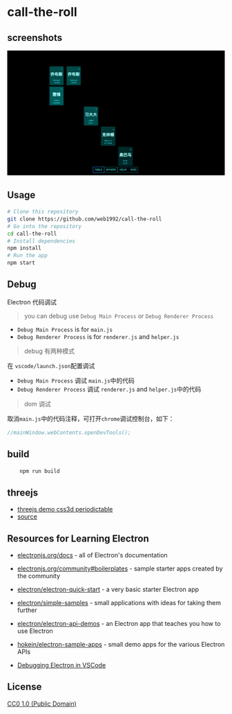 # call-the-roll

## screenshots

![call-the-roll](call-the-roll.png)

## Usage

```bash
# Clone this repository
git clone https://github.com/web1992/call-the-roll
# Go into the repository
cd call-the-roll
# Install dependencies
npm install
# Run the app
npm start
```

## Debug

Electron 代码调试

> you can debug use `Debug Main Process` or `Debug Renderer Process`

* `Debug Main Process` is for `main.js`
* `Debug Renderer Process` is for `renderer.js` and `helper.js`

> debug 有两种模式

在 `vscode/launch.json`配置调试

* `Debug Main Process` 调试 `main.js`中的代码
* `Debug Renderer Process` 调试 `renderer.js` and `helper.js`中的代码

> dom 调试

取消`main.js`中的代码注释，可打开`chrome`调试控制台，如下：

```js
//mainWindow.webContents.openDevTools();
```

## build

```bash
    npm run build
```

## threejs

* [threejs demo css3d periodictable](https://threejs.org/examples/#css3d_periodictable)
* [source](https://github.com/mrdoob/three.js/blob/master/examples/css3d_periodictable.html)

## Resources for Learning Electron

* [electronjs.org/docs](https://electronjs.org/docs) - all of Electron's documentation
* [electronjs.org/community#boilerplates](https://electronjs.org/community#boilerplates) - sample starter apps created by the community
* [electron/electron-quick-start](https://github.com/electron/electron-quick-start) - a very basic starter Electron app
* [electron/simple-samples](https://github.com/electron/simple-samples) - small applications with ideas for taking them further
* [electron/electron-api-demos](https://github.com/electron/electron-api-demos) - an Electron app that teaches you how to use Electron
* [hokein/electron-sample-apps](https://github.com/hokein/electron-sample-apps) - small demo apps for the various Electron APIs

* [Debugging Electron in VSCode](https://github.com/octref/vscode-electron-debug)

## License

[CC0 1.0 (Public Domain)](LICENSE.md)

